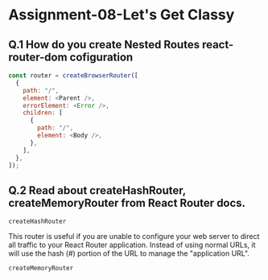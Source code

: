 # Assignment-08-Let's Get Classy

## Q.1 How do you create Nested Routes react-router-dom cofiguration

```javascript
const router = createBrowserRouter([
  {
    path: "/",
    element: <Parent />,
    errorElement: <Error />,
    children: [
      {
        path: "/",
        element: <Body />,
      },
    ],
  },
]);
```

## Q.2 Read about createHashRouter, createMemoryRouter from React Router docs.

`createHashRouter`

This router is useful if you are unable to configure your web server to direct all traffic to your React Router application. Instead of using normal URLs, it will use the hash (#) portion of the URL to manage the "application URL".

`createMemoryRouter`
